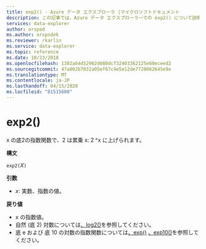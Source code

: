 ```yaml
---
title: exp2() - Azure データ エクスプローラ |マイクロソフトドキュメント
description: この記事では、Azure データ エクスプローラーでの exp2() について説明します。
services: data-explorer
author: orspod
ms.author: orspodek
ms.reviewer: rkarlin
ms.service: data-explorer
ms.topic: reference
ms.date: 10/23/2018
ms.openlocfilehash: 1302a64d52962d080dcf32403362125e60eceed2
ms.sourcegitcommit: 47a002b7032a05ef67c4e5e12de7720062645e9e
ms.translationtype: MT
ms.contentlocale: ja-JP
ms.lasthandoff: 04/15/2020
ms.locfileid: "81515608"
---
```

# <a name="exp2"></a>exp2()

x の底2の指数関数で、2 は累乗 x: 2 ^x に上げられます。  

**構文**

`exp2(`*X*`)`

**引数**

* *x*: 実数、指数の値。

**戻り値**

* x の指数値。
* 自然 (底 2) 対数については[、log2()](log2-function.md)を参照してください。
* 底 e および 底 10 の対数の指数関数については[、exp()](exp-function.md) [、exp10()](exp10-function.md)を参照してください。